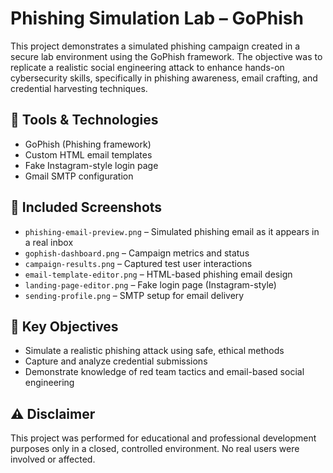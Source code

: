 # Phishing Simulation Lab – GoPhish

This project demonstrates a simulated phishing campaign created in a secure lab environment using the GoPhish framework. The objective was to replicate a realistic social engineering attack to enhance hands-on cybersecurity skills, specifically in phishing awareness, email crafting, and credential harvesting techniques.

## 🔧 Tools & Technologies
- GoPhish (Phishing framework)
- Custom HTML email templates
- Fake Instagram-style login page
- Gmail SMTP configuration

## 📸 Included Screenshots
- `phishing-email-preview.png` – Simulated phishing email as it appears in a real inbox
- `gophish-dashboard.png` – Campaign metrics and status
- `campaign-results.png` – Captured test user interactions
- `email-template-editor.png` – HTML-based phishing email design
- `landing-page-editor.png` – Fake login page (Instagram-style)
- `sending-profile.png` – SMTP setup for email delivery

## 🎯 Key Objectives
- Simulate a realistic phishing attack using safe, ethical methods
- Capture and analyze credential submissions
- Demonstrate knowledge of red team tactics and email-based social engineering

## ⚠️ Disclaimer
This project was performed for educational and professional development purposes only in a closed, controlled environment. No real users were involved or affected.
